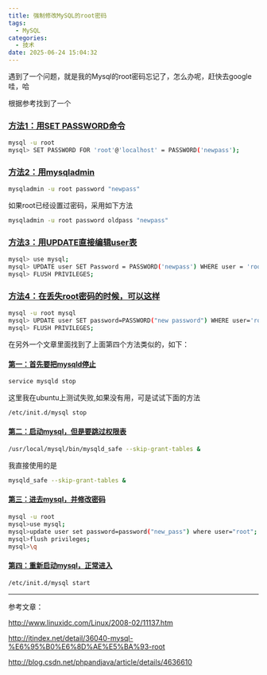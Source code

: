```yaml
---
title: 强制修改MySQL的root密码
tags:
  - MySQL
categories:
  - 技术
date: 2025-06-24 15:04:32
---
```


遇到了一个问题，就是我的Mysql的root密码忘记了，怎么办呢，赶快去google哇，哈

根据参考找到了一个

### [方法1：用SET PASSWORD命令](#1)

```bash
mysql -u root
mysql> SET PASSWORD FOR 'root'@'localhost' = PASSWORD('newpass');
```

### [方法2：用mysqladmin](#2)

```bash
mysqladmin -u root password "newpass"
```

如果root已经设置过密码，采用如下方法

```bash
mysqladmin -u root password oldpass "newpass"
```

### [方法3：用UPDATE直接编辑user表](#3)

```bash
mysql> use mysql;
mysql> UPDATE user SET Password = PASSWORD('newpass') WHERE user = 'root';
mysql> FLUSH PRIVILEGES;
```

### [方法4：在丢失root密码的时候，可以这样](#4)

```bash
mysql -u root mysql
mysql> UPDATE user SET password=PASSWORD("new password") WHERE user='root';
mysql> FLUSH PRIVILEGES;
```

在另外一个文章里面找到了上面第四个方法类似的，如下：

#### [第一：首先要把mysqld停止](#4-1)

```bash
service mysqld stop
```

这里我在ubuntu上测试失败,如果没有用，可是试试下面的方法

```bash
/etc/init.d/mysql stop
```

#### [第二：启动mysql，但是要跳过权限表](#4-2)

```bash
/usr/local/mysql/bin/mysqld_safe --skip-grant-tables &
```

我直接使用的是

```bash
mysqld_safe --skip-grant-tables &
```

#### [第三：进去mysql，并修改密码](#4-3)

```bash
mysql -u root 
mysql>use mysql; 
mysql>update user set password=password("new_pass") where user="root"; 
mysql>flush privileges; 
mysql>\q
```

#### [第四：重新启动mysql，正常进入](#4-4)

```bash
/etc/init.d/mysql start
```

---

参考文章：

<http://www.linuxidc.com/Linux/2008-02/11137.htm>

<http://itindex.net/detail/36040-mysql-%E6%95%B0%E6%8D%AE%E5%BA%93-root>

<http://blog.csdn.net/phpandjava/article/details/4636610>

